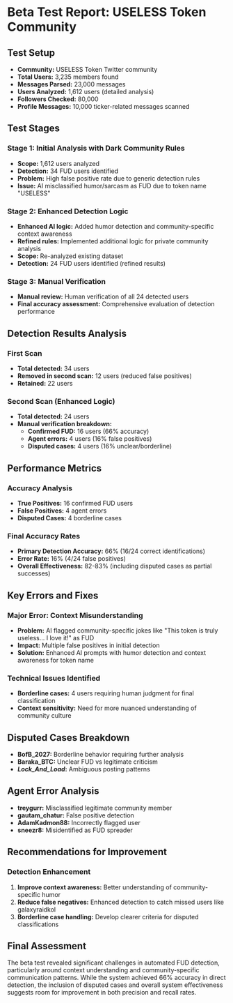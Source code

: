 # Beta Test Report: USELESS Token Community

## Test Setup
- **Community:** USELESS Token Twitter community
- **Total Users:** 3,235 members found
- **Messages Parsed:** 23,000 messages
- **Users Analyzed:** 1,612 users (detailed analysis)
- **Followers Checked:** 80,000
- **Profile Messages:** 10,000 ticker-related messages scanned

## Test Stages

### Stage 1: Initial Analysis with Dark Community Rules
- **Scope:** 1,612 users analyzed
- **Detection:** 34 FUD users identified
- **Problem:** High false positive rate due to generic detection rules
- **Issue:** AI misclassified humor/sarcasm as FUD due to token name "USELESS"

### Stage 2: Enhanced Detection Logic
- **Enhanced AI logic:** Added humor detection and community-specific context awareness
- **Refined rules:** Implemented additional logic for private community analysis
- **Scope:** Re-analyzed existing dataset
- **Detection:** 24 FUD users identified (refined results)

### Stage 3: Manual Verification
- **Manual review:** Human verification of all 24 detected users
- **Final accuracy assessment:** Comprehensive evaluation of detection performance

## Detection Results Analysis

### First Scan
- **Total detected:** 34 users
- **Removed in second scan:** 12 users (reduced false positives)
- **Retained:** 22 users

### Second Scan (Enhanced Logic)
- **Total detected:** 24 users
- **Manual verification breakdown:**
    - **Confirmed FUD:** 16 users (66% accuracy)
    - **Agent errors:** 4 users (16% false positives)
    - **Disputed cases:** 4 users (16% unclear/borderline)

## Performance Metrics

### Accuracy Analysis
- **True Positives:** 16 confirmed FUD users
- **False Positives:** 4 agent errors
- **Disputed Cases:** 4 borderline cases

### Final Accuracy Rates
- **Primary Detection Accuracy:** 66% (16/24 correct identifications)
- **Error Rate:** 16% (4/24 false positives)
- **Overall Effectiveness:** 82-83% (including disputed cases as partial successes)

## Key Errors and Fixes

### Major Error: Context Misunderstanding
- **Problem:** AI flagged community-specific jokes like "This token is truly useless... I love it!" as FUD
- **Impact:** Multiple false positives in initial detection
- **Solution:** Enhanced AI prompts with humor detection and context awareness for token name

### Technical Issues Identified
- **Borderline cases:** 4 users requiring human judgment for final classification
- **Context sensitivity:** Need for more nuanced understanding of community culture

## Disputed Cases Breakdown
- **BofB_2027:** Borderline behavior requiring further analysis
- **Baraka_BTC:** Unclear FUD vs legitimate criticism
- **_Lock_And_Load_:** Ambiguous posting patterns

## Agent Error Analysis
- **treygurr:** Misclassified legitimate community member
- **gautam_chatur:** False positive detection
- **AdamKadmon88:** Incorrectly flagged user
- **sneezr8:** Misidentified as FUD spreader

## Recommendations for Improvement

### Detection Enhancement
1. **Improve context awareness:** Better understanding of community-specific humor
2. **Reduce false negatives:** Enhanced detection to catch missed users like galaxyraidkol
3. **Borderline case handling:** Develop clearer criteria for disputed classifications

## Final Assessment
The beta test revealed significant challenges in automated FUD detection, particularly around context understanding and community-specific communication patterns. While the system achieved 66% accuracy in direct detection, the inclusion of disputed cases and overall system effectiveness suggests room for improvement in both precision and recall rates.